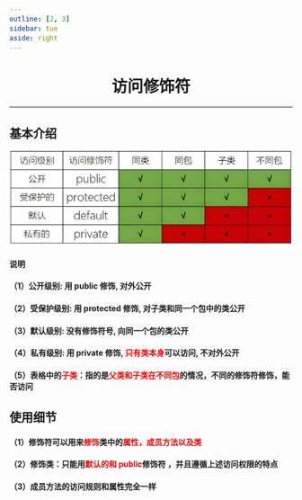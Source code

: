 ```yaml
---
outline: [2, 3]
sidebar: tue
aside: right
---
```


<h1 style="text-align: center; font-weight: bold;">访问修饰符</h1>

---

## 基本介绍

![alt text](访问修饰符.png)

#### 说明

#### （1）公开级别: 用 public 修饰, 对外公开

#### （2）受保护级别: 用 protected 修饰, 对子类和同一个包中的类公开

#### （3）默认级别: 没有修饰符号, 向同一个包的类公开

#### （4）私有级别: 用 private 修饰, <span style="color:red">只有类本身</span>可以访问, 不对外公开

#### （5）表格中的<span style="color:red">子类</span>：指的是<span style="color:red">父类和子类在不同包</span>的情况，不同的修饰符修饰，能否访问

## 使用细节

#### （1）修饰符可以用来<span style="color:red">修饰</span>类中的<span style="color:red">属性，成员方法以及类</span>

#### （2）修饰类：只能用<span style="color:red">默认的和 public</span>修饰符 ，并且遵循上述访问权限的特点

#### （3）成员方法的访问规则和属性完全一样
